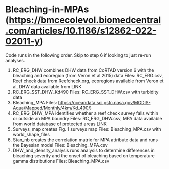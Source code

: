 # Bleaching-in-MPAs (https://bmcecolevol.biomedcentral.com/articles/10.1186/s12862-022-02011-y)
Code runs in the following order. Skip to step 6 if looking to just re-run analyses.
1.	RC_ERG_DHW combines DHW data from CoRTAD version 6 with the bleaching and ecoregion (from Veron et al 2015) data
Files: RC_ERG.csv, Reef check data from Reefcheck.org, ecoregions available from Veron et al, DHW data available from LINK 
2.	RC_ERG_SST_DHW_Kd490
Files: RC_ERG_SST_DHW.csv with turbidity data 
3.	Bleaching_MPA
Files: https://oceandata.sci.gsfc.nasa.gov/MODIS-Aqua/Mapped/Monthly/4km/Kd_490/)
4.	RC_ERG_DHW_MPA identifies whether a reef check survey falls within or outside an MPA boundry
Files: RC_ERG_DHW.csv, MPA data available from world database of protected areas LINK
5.	Surveys_map creates Fig. 1 surveys map
Files: Bleaching_MPA.csv with world_shape_files
6.	Stan_nb creates the correlation matrix for MPA attribute data and runs the Bayesian model 
Files: Bleaching_MPA.csv 
7.	DHW_and_density_analysis runs analysis to determine differences in bleaching severity and the onset of bleaching based on temperature gamma distributions
Files: Bleaching_MPA.csv  
